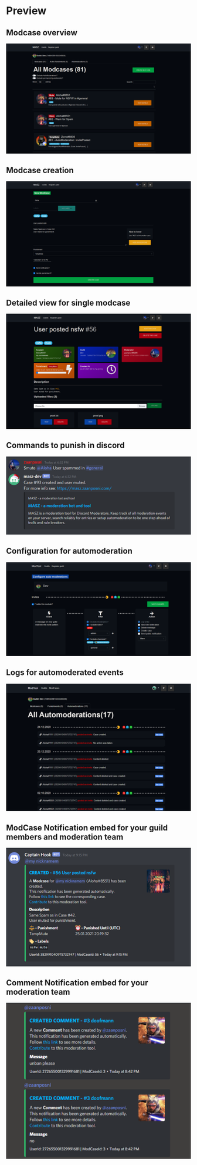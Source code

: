 # Preview

## Modcase overview

<img src="modcases.png"/>

## Modcase creation

<img src="modcasecreate.png"/>

## Detailed view for single modcase

<img src="modcase.png"/>

## Commands to punish in discord

<img src="mute_command.png"/>

## Configuration for automoderation

<img src="automoderationconfig.png"/>

## Logs for automoderated events

<img src="automoderations.png"/>

## ModCase Notification embed for your guild members and moderation team

<img src="embed.png"/>

## Comment Notification embed for your moderation team

<img src="comments.png"/>
